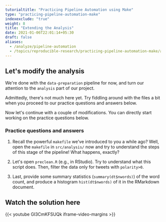 ```yaml
---
tutorialtitle: "Practicing Pipeline Automation using Make"
type: "practicing-pipeline-automation-make"
indexexclude: "true"
weight: 8
title: "Extending the Analysis"
date: 2021-01-06T22:01:14+05:30
draft: false
aliases:
  - /analyze/pipeline-automation
  - /topics/reproducible-research/practicing-pipeline-automation-make/analysis
---
```


## Let's modify the analysis

We're done with the `data-preparation` pipeline for now, and turn our
attention to the `analysis` part of our project.

Admittedly, there's not much here yet. Try fiddling around with the files a bit
when you proceed to our practice questions and answers below.

Now let's continue with a couple of modifications. You can directly start working on the practice questions below.

### Practice questions and answers

1) Recall the powerful `makefile` we've introduced to you a while ago? Well,
open the `makefile` in `src/analysis/` now and try to understand
the steps of this stage of the pipeline! What happens, exactly?

2) Let's open `preclean.R` (e.g., in RStudio). Try to understand
what this script does. Then, filter the data only for tweets with
`polarity>0`.

3) Last, provide some summary statistics (`summary(dt$nwords)`) of the
word count, and produce a histogram `hist(dt$nwords)` of it in the
RMarkdown document.

## Watch the solution here

{{< youtube GI3CmKFSUQk iframe-video-margins >}}
